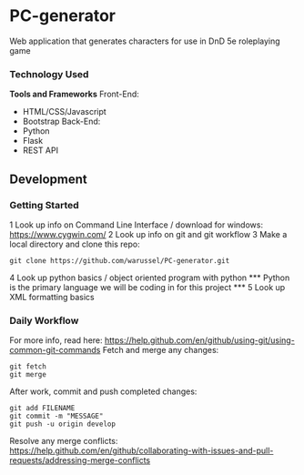 # PC-generator

Web application that generates characters for use in DnD 5e roleplaying game

### Technology Used

**Tools and Frameworks**
Front-End:
- HTML/CSS/Javascript 
- Bootstrap
Back-End:
- Python 
- Flask
- REST API

## Development

### Getting Started
1 Look up info on Command Line Interface / download for windows: https://www.cygwin.com/
2 Look up info on git and git workflow
3 Make a local directory and clone this repo:
```
git clone https://github.com/warussel/PC-generator.git
```
4 Look up python basics / object oriented program with python
  *** Python is the primary language we will be coding in for this project ***
5 Look up XML formatting basics

### Daily Workflow
For more info, read here: https://help.github.com/en/github/using-git/using-common-git-commands
Fetch and merge any changes: 
``` 
git fetch
git merge
```
After work, commit and push completed changes:
```
git add FILENAME
git commit -m "MESSAGE"
git push -u origin develop
```
Resolve any merge conflicts: https://help.github.com/en/github/collaborating-with-issues-and-pull-requests/addressing-merge-conflicts
